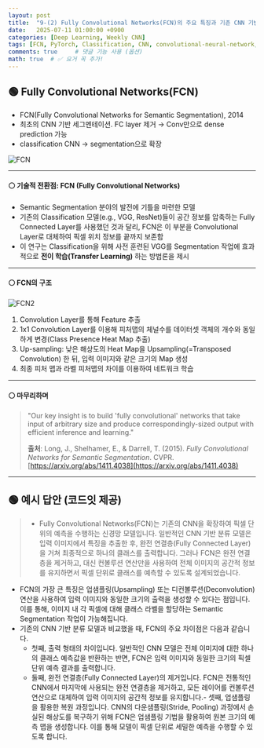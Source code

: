 ```yaml
---
layout: post
title:  "9-(2) Fully Convolutional Networks(FCN)의 주요 특징과 기존 CNN 기반 분류 모델과의 차이점은 무엇인가요?"
date:   2025-07-11 01:00:00 +0900
categories: [Deep Learning, Weekly CNN]
tags: [FCN, PyTorch, Classification, CNN, convolutional-neural-network, Deep Learning, AI, Computer Vision]
comments: true     # 댓글 기능 사용 (옵션)
math: true  # ✅ 요거 꼭 추가!
---
```



## 🟢 Fully Convolutional Networks(FCN)

- FCN(Fully Convolutional Networks for Semantic Segmentation), 2014
- 최초의 CNN 기반 세그멘테이션. FC layer 제거 → Conv만으로 dense prediction 가능	
- classification CNN → segmentation으로 확장

![FCN](https://miro.medium.com/max/875/1*ddf0sJZDitiqVCWdjijzCA.png)

---

#### ⚪ 기술적 전환점: FCN (Fully Convolutional Networks)

- Semantic Segmentation 분야의 발전에 기틀을 마련한 모델
- 기존의 Classification 모델(e.g., VGG, ResNet)들이 공간 정보를 압축하는 Fully Connected Layer를 사용했던 것과 달리, FCN은 이 부분을 Convolutional Layer로 대체하여 픽셀 위치 정보를 끝까지 보존함
- 이 연구는 Classification을 위해 사전 훈련된 VGG를 Segmentation 작업에 효과적으로 **전이 학습(Transfer Learning)** 하는 방법론을 제시


---


#### ⚪ FCN의 구조
![FCN2](https://img1.daumcdn.net/thumb/R1280x0/?scode=mtistory2&fname=https%3A%2F%2Fblog.kakaocdn.net%2Fdn%2Fdab59q%2Fbtq0tfkffFq%2Fk4GD8TKLusWjfVq36DMBn0%2Fimg.png)

1) Convolution Layer를 통해 Feature 추출  
2) 1x1 Convolution Layer를 이용해 피처맵의 체널수를 데이터셋 객체의 개수와 동일하게 변경(Class Presence Heat Map 추출)  
3) Up-sampling: 낮은 해상도의 Heat Map을 Upsampling(=Transposed Convolution) 한 뒤, 입력 이미지와 같은 크기의 Map 생성  
4) 최종 피처 맵과 라벨 피처맵의 차이를 이용하여 네트워크 학습  
---


#### ⚪ 마무리하며

> "Our key insight is to build 'fully convolutional' networks that take input of arbitrary size and produce correspondingly-sized output with efficient inference and learning."
>
> **출처**: Long, J., Shelhamer, E., & Darrell, T. (2015). *Fully Convolutional Networks for Semantic Segmentation*. CVPR. [https://arxiv.org/abs/1411.4038](https://arxiv.org/abs/1411.4038)

---

## 🟢 예시 답안 (코드잇 제공)
>  - Fully Convolutional Networks(FCN)는 기존의 CNN을 확장하여 픽셀 단위의 예측을 수행하는 신경망 모델입니다. 일반적인 CNN 기반 분류 모델은 입력 이미지에서 특징을 추출한 후, 완전 연결층(Fully Connected Layer)을 거쳐 최종적으로 하나의 클래스를 출력합니다. 그러나 FCN은 완전 연결층을 제거하고, 대신 컨볼루션 연산만을 사용하여 전체 이미지의 공간적 정보를 유지하면서 픽셀 단위로 클래스를 예측할 수 있도록 설계되었습니다.
- FCN의 가장 큰 특징은 업샘플링(Upsampling) 또는 디컨볼루션(Deconvolution) 연산을 사용하여 입력 이미지와 동일한 크기의 출력을 생성할 수 있다는 점입니다. 이를 통해, 이미지 내 각 픽셀에 대해 클래스 라벨을 할당하는 Semantic Segmentation 작업이 가능해집니다.
- 기존의 CNN 기반 분류 모델과 비교했을 때, FCN의 주요 차이점은 다음과 같습니다.
    - 첫째, 출력 형태의 차이입니다. 일반적인 CNN 모델은 전체 이미지에 대한 하나의 클래스 예측값을 반환하는 반면, FCN은 입력 이미지와 동일한 크기의 픽셀 단위 예측 결과를 출력합니다.
    - 둘째, 완전 연결층(Fully Connected Layer)의 제거입니다. FCN은 전통적인 CNN에서 마지막에 사용되는 완전 연결층을 제거하고, 모든 레이어를 컨볼루션 연산으로 대체하여 입력 이미지의 공간적 정보를 유지합니다.- 셋째, 업샘플링을 활용한 복원 과정입니다. CNN의 다운샘플링(Stride, Pooling) 과정에서 손실된 해상도를 복구하기 위해 FCN은 업샘플링 기법을 활용하여 원본 크기의 예측 맵을 생성합니다. 이를 통해 모델이 픽셀 단위로 세밀한 예측을 수행할 수 있도록 합니다.
